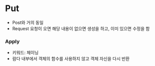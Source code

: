 # Put

- Post와 거의 동일
- Request 요청이 오면 해당 내용이 없으면 생성을 하고, 이미 있으면 수정을 함

### Apply

- 키워드: 체이닝
- 람다 내부에서 객체의 함수를 사용하지 않고 객체 자신을 다시 반환